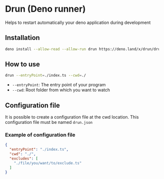 # Drun (Deno runner)

Helps to restart automatically your deno application during development

## Installation

```sh
deno install --allow-read --allow-run drun https://deno.land/x/drun/drun.ts
```

## How to use

```sh
drun --entryPoint=./index.ts --cwd=./
```

- `--entryPoint`: The entry point of your program
- `--cwd`: Root folder from which you want to watch

## Configuration file

It is possible to create a configuration file at the cwd location.
This configuration file must be named `drun.json`

### Example of configuration file

```json
{
  "entryPoint": "./index.ts",
  "cwd": "./",
  "excludes": [
    "./file/you/want/to/exclude.ts"
  ]
}
```
